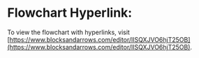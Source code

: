 # Flowchart Hyperlink: 

To view the flowchart with hyperlinks, visit [https://www.blocksandarrows.com/editor/lISQXJVO6hjT25OB](https://www.blocksandarrows.com/editor/lISQXJVO6hjT25OB).
